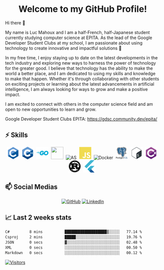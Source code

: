 <div align="center">
 <h1> Welcome to my GitHub Profile! </h1>
</div>
Hi there 👋

My name is Luc Mahoux and I am a half-French, half-Japanese student currently studying computer science at EPITA. As the lead of the Google Developer Student Clubs at my school, I am passionate about using technology to create innovative and impactful solutions 💫
 
In my free time, I enjoy staying up to date on the latest developments in the tech industry and exploring new ways to harness the power of technology for the greater good. I believe that technology has the ability to make the world a better place, and I am dedicated to using my skills and knowledge to make that happen. Whether it's through collaborating with other students on exciting projects or learning about the latest advancements in artificial intelligence, I am always looking for ways to grow and make a positive impact.

I am excited to connect with others in the computer science field and am open to new opportunities to learn and grow.

Google Developer Student Clubs EPITA: https://gdsc.community.dev/epita/

## ⚡ Skills
<div align="center">
  
            
          
 <link rel="stylesheet" href="https://cdn.jsdelivr.net/gh/devicons/devicon@v2.15.1/devicon.min.css">
  <img src="https://github.com/devicons/devicon/blob/master/icons/c/c-original.svg" title="C" alt="C" width="40" height="40"/>&nbsp;
 <img src="https://github.com/devicons/devicon/blob/master/icons/cplusplus/cplusplus-original.svg" title="C++" alt="C++" width="40" height="40"/>&nbsp;
 <img src="https://github.com/devicons/devicon/blob/master/icons/go/go-original-wordmark.svg" title="Go" alt="Go" width="40" height="40"/>&nbsp;
  <img src="https://cdn.jsdelivr.net/gh/devicons/devicon/icons/python/python-original.svg" width="40" height="40"/>&nbsp;     
  <img src="https://cdn.jsdelivr.net/gh/devicons/devicon/icons/java/java-original.svg" title="Android Studio" alt="AS" width="40" height="40"/>&nbsp;
 <img src="https://github.com/devicons/devicon/blob/master/icons/javascript/javascript-plain.svg" title="Javascript" alt="Javascript" width="40" height="40"/>&nbsp;
  <img src="https://cdn.jsdelivr.net/gh/devicons/devicon/icons/docker/docker-original.svg" title="Docker" alt="Docker" width="40" height="40"/>&nbsp;      
  <img src="https://github.com/devicons/devicon/blob/master/icons/postgresql/postgresql-original-wordmark.svg" title="PostgreSQL" alt="PostgreSQL" width="40" height="40"/>&nbsp;
  <img src="https://github.com/devicons/devicon/blob/master/icons/bash/bash-original.svg" title="Bash"  alt="Bash" width="40" height="40"/>&nbsp;
  <img src="https://github.com/devicons/devicon/blob/master/icons/csharp/csharp-original.svg" title="CSharp" alt="CSharp" width="40" height="40"/>&nbsp;
  <img src="https://github.com/devicons/devicon/blob/master/icons/rust/rust-plain.svg" title="Rust" alt="Rust" width="40" height="40"/>&nbsp;
  <img src="https://github.com/devicons/devicon/blob/master/icons/flutter/flutter-original.svg" title="Flutter" alt="Flutter" width="40" height="40"/>&nbsp;
 
</div>

## 📫 Social Medias

<p align="center">
    <a href="https://github.com/lucmahoux" target="_blank"><img alt="GitHub" src="https://img.shields.io/badge/-@lucmahoux-181717?style=flat-square&logo=GitHub&logoColor=white"></a>
    <a href="https://www.linkedin.com/in/luc-mahoux" target="_blank"><img alt="LinkedIn" src="https://img.shields.io/badge/-LinkedIn-0077B5?style=flat-square&logo=Linkedin&logoColor=white"></a>
</p>

## &#x1f4c8; Last 2 weeks stats

<!--START_SECTION:waka-->

```txt
C#         8 mins          ███████████████████▒░░░░░   77.14 %
Csproj     2 mins          █████░░░░░░░░░░░░░░░░░░░░   19.76 %
JSON       0 secs          ▓░░░░░░░░░░░░░░░░░░░░░░░░   02.48 %
XML        0 secs          ░░░░░░░░░░░░░░░░░░░░░░░░░   00.50 %
Markdown   0 secs          ░░░░░░░░░░░░░░░░░░░░░░░░░   00.12 %
```

<!--END_SECTION:waka-->


<!--a href="https://github.com/lucmahoux/PROJECTNAME">
  <img align="center" src="https://github-readme-stats.vercel.app/api/pin/?username=lucmahoux&repo=PROJECTNAME&title_color=ffffff&text_color=c9cacc&icon_color=2bbc8a&bg_color=1d1f21" />
</a>    -->
[![Visitors](https://api.visitorbadge.io/api/visitors?path=https%3A%2F%2Fgithub.com%2Flucmahoux&label=Visitors&countColor=%2337d67a)](https://visitorbadge.io/status?path=https%3A%2F%2Fgithub.com%2Flucmahoux)

